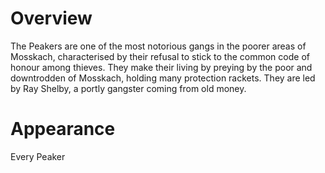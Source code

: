# Overview
The Peakers are one of the most notorious gangs in the poorer areas of Mosskach, characterised by their refusal to stick to the common code of honour among thieves. They make their living by preying by the poor and downtrodden of Mosskach, holding many protection rackets. They are led by Ray Shelby, a portly gangster coming from old money.
# Appearance
Every Peaker 